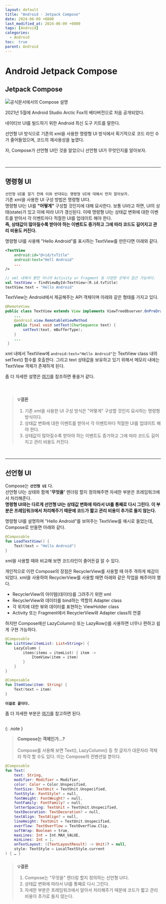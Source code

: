 ```yaml
---
layout: default
title: "Android - Jetpack Compose"
date: 2024-06-09 +0800
last_modified_at: 2024-06-09 +0800
tags: [Android]
categories:
  - Android
toc:  true
parent: Android
---
```

# Android Jetpack Compose

## **Jetpack Compose**<br>
![공식문서에서의 Compose 설명](../../img/Compose/Compose%EB%9E%80.png)

2021년 5월에 Android Studio Arctic Fox의 베타버전으로 처음 공개되었다.

네이티브 UI를 빌드하기 위한 Android 최신 도구 키트를 말한다.

선언형 UI 방식으로 기존의 xml을 사용한 명령형 UI 방식에서 획기적으로 코드 라인 수가 줄어들었으며, 코드의 재사용성을 높였다.

자, Compose가 선언형 UI인 것을 알았으니 선언형 UI가 무엇인지를 알아보자.

<br>

---

## **명령형 UI**<br>
`선언형 UI를 알기 전에 이와 반대되는 명령형 UI에 대해서 먼저 알아보자.`<br>
기존 xml을 사용한 UI 구성 방법은 명령형 UI다.<br>
명령형 UI는 UI를 **"어떻게"** 구성할 것인지에 대해 묘사한다. 보통 UI라고 하면, UI의 상태(state)가 있고 이에 따라 UI가 갱신된다. 이때 명령형 UI는 상태값 변화에 대한 이벤트를 받아서 각 이벤트마다 적절한 UI를 업데이트 해야 한다.<br>
**즉, 상태값이 많아질수록 받아야 하는 이벤트도 증가하고 그에 따라 코드도 길어지고 관리 비용도 커진다.**

명령형 UI를 사용해 "Hello Android"를 표시하는 TextView를 만든다면 아래와 같다.

```xml
<TextView
    android:id="@+id/tvTitle"
    android:text="Hell Android"
    ...
/>
```
```kotlin
// xml 내에서 뿐만 아니라 Activity or Fragment 등 다양한 곳에서 접근 가능하다.
val textView = findViewById<TextView>(R.id.tvTitle)
textView.text = "Hello Android"
```

TextView는 Android에서 제공해주는 API 객체이며 아래와 같은 형태를 가지고 있다.
```java
@RemoteView
public class TextView extends View implements ViewTreeObserver.OnPreDrawListener { 
    ...
    @android.view.RemotableViewMethod
    public final void setText(CharSequence text) {
        setText(text, mBufferType);
    }
    ...
 }
```

xml 내에서 TextView에 `android:text="Hello Android"`는 TextView class 내의 setText() 함수를 호출한다. 그리고 text 상태값을 보유하고 있기 위해서 메모리 내에는 TextView 객체가 존재하게 된다.
<br>

좀 더 자세한 설명은 [여기](https://developer.android.com/develop/ui/compose/mental-model?hl=ko&continue=https%3A%2F%2Fdeveloper.android.com%2Fcourses%2Fpathways%2Fcompose%3Fhl%3Dko%23article-https%3A%2F%2Fdeveloper.android.com%2Fjetpack%2Fcompose%2Fmental-model#paradigm)를 참조하면 좋을거 같다.

<br>

>### **`💡결론`**<br>
>1. 기존 xml을 사용한 UI 구성 방식은 "어떻게" 구성할 것인지 묘사하는 명령형 방식이다.<br>
>2. 상태값 변화에 대한 이벤트를 받아서 각 이벤트마다 적절한 UI를 업데이트 해야 한다.
>3. 상태값이 많아질수록 받아야 하는 이벤트도 증가하고 그에 따라 코드도 길어지고 관리 비용도 커진다.

<br>

---

## **선언형 UI**<br>
Compose는 **`선언형 UI`** 다.<br>
선언형 UI는 상태와 함께 **'무엇을'** 렌더링 할지 정의해주면 자세한 부분은 프레임워크에서 처리해준다.<br>
**명령형 UI와는 다르게 선언형 UI는 상태값 변화에 따라서 UI를 통째로 다시 그린다. 이 부분은 프레임워크에서 처리해주기 때문에 코드가 짧고 관리 비용이 추가로 들지 않는다.**

명령형 UI를 설명하며 "Hello Android"를 보여주는 TextView를 예시로 들었는데, Compose로 만들면 아래와 같다.

```kotlin
@Composable
fun LoadTextView() {
    Text(text = "Hello Android")
}
```

xml을 사용할 때와 비교해 보면 코드라인이 줄어든걸 알 수 있다.

개인적으로 이런 Compose의 장점은 RecyclerView를 사용할 때 아주 격하게 체감이 되었다.
xml을 사용하여 RecyclerView를 사용할 때면 아래와 같은 작업을 해주어야 했다.
- RecyclerView의 아이템(데이터)를 그려주기 위한 xml
- RecyclerView와 데이터를 bind하는 역할의 Adapter class
- 각 위치에 대한 뷰와 데이터를 표현하는 ViewHolder class
- Activity 또는 Fragment에서 RecyclerView와 Adapter class의 연결

하지만 Compose에선 LazyColumn() 또는 LazyRow()를 사용하면 너무나 편하고 쉽게 구현 가능하다.

```kotlin
@Composable
fun ListView(itemList: List<String>) {
    LazyColumn {
        items(items = itemList) { item ->
            ItemView(item = item)
        }
    }
}

@Composable
fun ItemView(item: String) {
    Text(text = item)
}
```
**`이걸로 끝이다.`**

좀 더 자세한 부분은 [여기](https://developer.android.com/develop/ui/compose/mental-model?continue=https%3A%2F%2Fdeveloper.android.com%2Fcourses%2Fpathways%2Fcompose%3Fhl%3Dko%23article-https%3A%2F%2Fdeveloper.android.com%2Fjetpack%2Fcompose%2Fmental-model#skips)를 참고하면 된다.
<br>
<br>

{: .note }
> **Compose는 객체인가...?** <br><br>
Compose를 사용해 보면 Text(), LazyColumn() 등 첫 글자가 대문자라 객체라 착각 할 수도 있다. 이는 Compose의 컨벤션일 뿐이다.
```kotlin
@Composable
fun Text(
    text: String,
    modifier: Modifier = Modifier,
    color: Color = Color.Unspecified,
    fontSize: TextUnit = TextUnit.Unspecified,
    fontStyle: FontStyle? = null,
    fontWeight: FontWeight? = null,
    fontFamily: FontFamily? = null,
    letterSpacing: TextUnit = TextUnit.Unspecified,
    textDecoration: TextDecoration? = null,
    textAlign: TextAlign? = null,
    lineHeight: TextUnit = TextUnit.Unspecified,
    overflow: TextOverflow = TextOverflow.Clip,
    softWrap: Boolean = true,
    maxLines: Int = Int.MAX_VALUE,
    minLines: Int = 1,
    onTextLayout: ((TextLayoutResult) -> Unit)? = null,
    style: TextStyle = LocalTextStyle.current
) { … }
```

>### **`💡결론`**<br>
>1. Compose는 "무엇을" 렌더링 할지 정의하는 선언형 UI다.<br>
>2. 상태값 변화에 따라서 UI를 통째로 다시 그린다.
>3. 자세한 부분은 프레임워크에서 알아서 처리해주기 때문에 코드가 짧고 관리 비용이 추가로 들지 않는다.